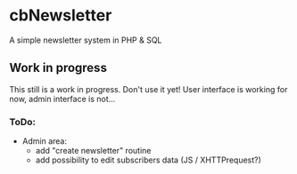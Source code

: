 # cbNewsletter
A simple newsletter system in PHP &amp; SQL

## Work in progress
This still is a work in progress. Don't use it yet!
User interface is working for now, admin interface is not...

### ToDo:
* Admin area:
  * add "create newsletter" routine
  * add possibility to edit subscribers data (JS / XHTTPrequest?)
